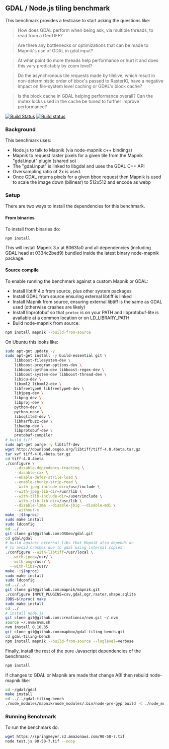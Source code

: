 
## GDAL / Node.js tiling benchmark

This benchmark provides a testcase to start asking the questions like:

> How does GDAL perform when being ask, via multiple threads, to read from a GeoTIFF?

> Are there any bottlenecks or optimizations that can be made to Mapnik's use of GDAL in gdal.input?

> At what point do more threads help performance or hurt it and does this vary predictably by zoom level?

> Do the asynchronous tile requests made by tilelive, which result in non-deterministic order of bbox's passed to RasterIO, have a negative impact on file-system level caching or GDAL's block cache?

> Is the block cache in GDAL helping performance overall? Can the mutex locks used in the cache be tuned to further improve performance?

[![Build Status](https://travis-ci.org/mapbox/gdal-tiling-bench.svg?branch=master)](https://travis-ci.org/mapbox/gdal-tiling-bench)
[![Build status](https://ci.appveyor.com/api/projects/status/pky11t4tir94xnm4?svg=true)](https://ci.appveyor.com/project/Mapbox/gdal-tiling-bench)

### Background

This benchmark uses:


- Node.js to talk to Mapnik (via node-mapnik c++ bindings)
- Mapnik to request raster pixels for a given tile from the Mapnik "gdal.input" plugin (shared so)
- The "gdal.input" is linked to libgdal and uses the GDAL C++ API
- Oversampling ratio of 2x is used.
- Once GDAL returns pixels for a given bbox request then Mapnik is used to scale the image down (bilinear) to 512x512 and encode as webp

### Setup

There are two ways to install the dependencies for this benchmark.

#### From binaries

To install from binaries do:

```sh
npm install
```

This will install Mapnik 3.x at 8063fa0 and all dependencies (including GDAL head at 0334c2bed9) bundled inside the latest binary node-mapnik package.

#### Source compile

To enable running the benchmark against a custom Mapnik or GDAL:

- Install libtiff 4.x from source, plus other system packages
- Install GDAL from source ensuring external libtiff is linked
- Install Mapnik from source, ensuring external libtiff is the same as GDAL used (otherwise crashes are likely)
- Install libprotobuf so that `protoc` is on your PATH and libprotobuf-lite is available at a common location or on LD_LIBRARY_PATH
- Build node-mapnik from source:

```sh
npm install mapnik --build-from-source
```

On Ubuntu this looks like:

```sh
sudo apt-get update -y
sudo apt-get install -y build-essential git \
    libboost-filesystem-dev \
    libboost-program-options-dev \
    libboost-python-dev libboost-regex-dev \
    libboost-system-dev libboost-thread-dev \
    libicu-dev \
    libxml2 libxml2-dev \
    libfreetype6 libfreetype6-dev \
    libjpeg-dev \
    libpng-dev \
    libproj-dev \
    python-dev \
    python-nose \
    libsqlite3-dev \
    libharfbuzz-dev \
    libwebp-dev \
    libprotobuf-dev \
    protobuf-compiler
# build tiff
sudo apt-get purge -y libtiff-dev
wget http://download.osgeo.org/libtiff/tiff-4.0.4beta.tar.gz
tar xvf tiff-4.0.4beta.tar.gz
cd tiff-4.0.4beta
./configure \
    --disable-dependency-tracking \
    --disable-cxx \
    --enable-defer-strile-load \
    --enable-chunky-strip-read \
    --with-jpeg-include-dir=/usr/include \
    --with-jpeg-lib-dir=/usr/lib \
    --with-zlib-include-dir=/user/include \
    --with-zlib-lib-dir=/usr/lib \
    --disable-lzma --disable-jbig --disable-mdi \
    --without-x
make -j$(nproc)
sudo make install
sudo ldconfig
cd ../
git clone git@github.com:OSGeo/gdal.git
cd gdal/gdal
# build against external libs that Mapnik also depends on
# to avoid crashes due to gdal using internal copies
./configure --with-libtiff=/usr/local \
  --with-jpeg=/usr/ \
  --with-png=/usr/ \
  --with-libz=/usr/
make -j$(nproc)
sudo make install
sudo ldconfig
cd ../../
git clone git@github.com:mapnik/mapnik.git
./configure INPUT_PLUGINS=csv,gdal,ogr,raster,shape,sqlite
JOBS=$(nproc) make
sudo make install
cd ../
# install node.js
git clone git@github.com:creationix/nvm.git ~/.nvm
source ~/.nvm/nvm.sh
nvm install 0.10.35
git clone git@github.com:mapbox/gdal-tiling-bench.git
cd gdal-tiling-bench
npm install mapnik --build-from-source --loglevel=verbose
```

Finally, install the rest of the pure Javascript dependencies of the benchmark:

```sh
npm install
```

If changes to GDAL or Mapnik are made that change ABI then rebuild node-mapnik like:

```sh
cd ~/gdal/gdal
make install
cd ../../gdal-tiling-bench
./node_modules/mapnik/node_modules/.bin/node-pre-gyp build -C ./node_modules/mapnik/
```

### Running Benchmark

To run the benchmark do:

```sh
wget https://springmeyer.s3.amazonaws.com/90-50-7.tif
node test.js 90-50-7.tif --noop
```
